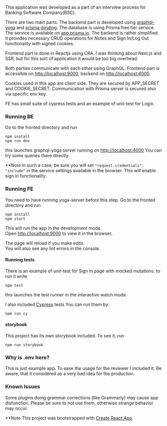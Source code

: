 This application was developed as a part of an interview process for Banking Software Company(BSC).

There are two main parts. The backend part is developed using [graphql-yoga](https://github.com/prisma/graphql-yoga/) and [prisma-binding](https://github.com/prisma/prisma-binding). The database is using Prisma free tier service.
The service is available on [app.prisma.io](app.prisma.io). The backend is rather simplified. It provides necessary CRUD operations for Notes and Sign In/Log Out functionality with signed cookies.

Frontend part is done in Reactjs using CRA. I was thinking about Next.js and SSR, but for this sort of application it would be too big overhead.

Both parties communicate with each other using GraphQL.
Frontend part is accessible on [http://localhost:9000](http://localhost:9000), backend on [http://localhost:4000](http://localhost:4000).

Cookies used in this app are client side. They are secured by APP_SECRET and COOKIE_SECRET. Communication with Prisma server is secured
also via specific env key.

FE has small suite of cypress tests and an example of unit-test for Login.

### Running BE

Go to the fronted directory and run

```
npm install
npm run dev
```

this launches graphql-yoga server running on [http://localhost:4000](http://localhost:4000)
You can try some queries there directly.

**Note
in such a case, be sure you will set
`"request.credentials": "include"`
in the service settings available in the browser. This will enable sign in functionality.

### Running FE
You need to have running yoga-server before this step.
Go to the fronted directory and run

```
npm install
npm start
```

This will run the app in the development mode.<br>
Open [http://localhost:9000](http://localhost:9000) to view it in the browser.

The page will reload if you make edits.<br>
You will also see any lint errors in the console.

#### Running tests

There is an example of unit-test for Sign In page with mocked mutations.
to run it write

```
npm test
```

this launches the test runner in the interactive watch mode.<br>

I also included [Cypress](https://www.cypress.io/) tests
You can run them by:

```
npm run cy
```

#### storybook

This project has its own storybook included.
To see it, run

```
npm run storybook
```

### Why is .env here?

This is just example app. To ease the usage for the reviewer I included it. Be aware, that it considered as a very bad idea for the production.

### Known Issues
Some plugins doing grammar corrections (like Grammarly) may cause app disfunction.
Please be sure to not use them, otherwise strange behavior may occur.

**Note
This project was bootstrapped with [Create React App](https://github.com/facebook/create-react-app).
